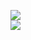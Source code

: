 [![](https://img.shields.io/badge/Made%20With-Github%20Spray-lightgrey.svg?style=for-the-badge&logo=github)](https://github.com/Annihil/github-spray#31658)  
[![](https://i.imgur.com/2DrTn0Z.gif)](https://github.com/Annihil/github-spray)